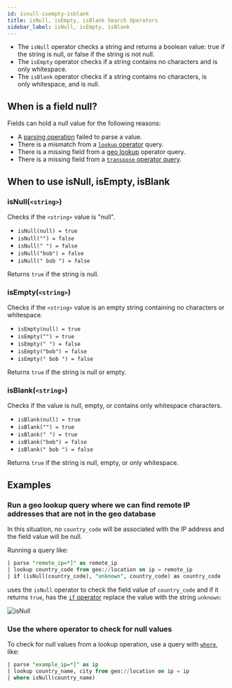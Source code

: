 ```yaml
---
id: isnull-isempty-isblank
title: isNull, isEmpty, isBlank Search Operators
sidebar_label: isNull, isEmpty, isBlank
---
```


* The `isNull` operator checks a string and returns a boolean value: true if the string is null, or false if the string is not null.
* The `isEmpty` operator checks if a string contains no characters and is only whitespace.
* The `isBlank` operator checks if a string contains no characters, is only whitespace, and is null.

## When is a field null?

Fields can hold a null value for the following reasons:

* A [parsing operation](/docs/search/search-query-language/parse-operators) failed to parse a value.
* There is a mismatch from a [`lookup` operator](/docs/search/search-query-language/search-operators/lookup) query.
* There is a missing field from a [geo lookup](geo-lookup-map.md) operator query.
* There is a missing field from a [`transpose` operator query](transpose.md).

## When to use isNull, isEmpty, isBlank

### isNull(`<string>`)

Checks if the `<string>` value is "null".

* `isNull(null) = true`
* `isNull("") = false`
* `isNull(" ") = false`
* `isNull("bob") = false`
* `isNull(" bob ") = false`

Returns `true` if the string is null.

### isEmpty(`<string>`)

Checks if the `<string>` value is an empty string containing no characters or whitespace.

* `isEmpty(null) = true`
* `isEmpty("") = true`
* `isEmpty(" ") = false`
* `isEmpty("bob") = false`
* `isEmpty(" bob ") = false`

Returns `true` if the string is null or empty.

### isBlank(`<string>`)

Checks if the value is null, empty, or contains only whitespace characters.

* `isBlank(null) = true`
* `isBlank("") = true`
* `isBlank(" ") = true`
* `isBlank("bob") = false`
* `isBlank(" bob ") = false`

Returns `true` if the string is null, empty, or only whitespace.

## Examples

### Run a geo lookup query where we can find remote IP addresses that are not in the geo database

In this situation, no `country_code` will be associated with the IP address and the field value will be null.

Running a query like:

```sql
| parse "remote_ip=*]" as remote_ip
| lookup country_code from geo://location on ip = remote_ip
| if (isNull(country_code), "unknown", country_code) as country_code
```

uses the `isNull` operator to check the field value of `country_code` and if it returns `true`, has the [`if` operator](/docs/search/search-query-language/search-operators/if) replace the value with the string `unknown`:

![isNull](/img/search/searchquerylanguage/search-operators/isNull.png)

### Use the where operator to check for null values

To check for null values from a lookup operation, use a query with [`where`](where.md), like:

```sql
| parse "example_ip=*]" as ip
| lookup country_name, city from geo://location on ip = ip
| where isNull(country_name)
```
